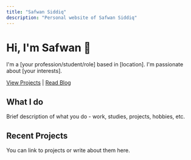 ```yaml
---
title: "Safwan Siddiq"
description: "Personal website of Safwan Siddiq"
---
```


# Hi, I'm Safwan 👋

I'm a [your profession/student/role] based in [location]. I'm passionate about [your interests].

[View Projects](/projects) | [Read Blog](/posts)

## What I do

Brief description of what you do - work, studies, projects, hobbies, etc.

## Recent Projects

You can link to projects or write about them here.